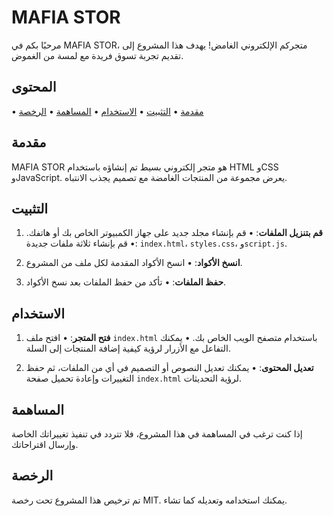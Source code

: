 
# MAFIA STOR

مرحبًا بكم في MAFIA STOR، متجركم الإلكتروني الغامض! يهدف هذا المشروع إلى تقديم تجربة تسوق فريدة مع لمسة من الغموض.

## المحتوى

• [مقدمة](#مقدمة)
• [التثبيت](#التثبيت)
• [الاستخدام](#الاستخدام)
• [المساهمة](#المساهمة)
• [الرخصة](#الرخصة)

## مقدمة

MAFIA STOR هو متجر إلكتروني بسيط تم إنشاؤه باستخدام HTML وCSS وJavaScript. يعرض مجموعة من المنتجات الغامضة مع تصميم يجذب الانتباه.

## التثبيت

1. **قم بتنزيل الملفات**:
   • قم بإنشاء مجلد جديد على جهاز الكمبيوتر الخاص بك أو هاتفك.
   • قم بإنشاء ثلاثة ملفات جديدة: `index.html`، `styles.css`، و`script.js`.
  
2. **انسخ الأكواد**:
   • انسخ الأكواد المقدمة لكل ملف من المشروع.

3. **حفظ الملفات**:
   • تأكد من حفظ الملفات بعد نسخ الأكواد.

## الاستخدام

1. **فتح المتجر**:
   • افتح ملف `index.html` باستخدام متصفح الويب الخاص بك.
   • يمكنك التفاعل مع الأزرار لرؤية كيفية إضافة المنتجات إلى السلة.

2. **تعديل المحتوى**:
   • يمكنك تعديل النصوص أو التصميم في أي من الملفات، ثم حفظ التغييرات وإعادة تحميل صفحة `index.html` لرؤية التحديثات.

## المساهمة

إذا كنت ترغب في المساهمة في هذا المشروع، فلا تتردد في تنفيذ تغييراتك الخاصة وإرسال اقتراحاتك.

## الرخصة

تم ترخيص هذا المشروع تحت رخصة MIT. يمكنك استخدامه وتعديله كما تشاء.
